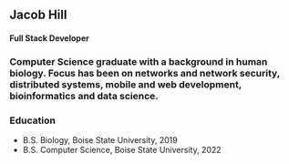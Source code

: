 ## Jacob Hill
#### Full Stack Developer

### Computer Science graduate with a background in human biology. Focus has been on networks and network security, distributed systems, mobile and web development, bioinformatics and data science.

### Education

- B.S. Biology, Boise State University, 2019
- B.S. Computer Science, Boise State University, 2022
